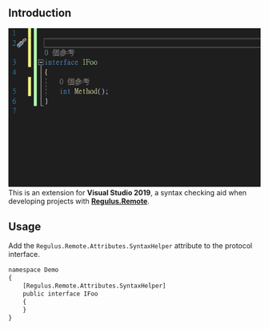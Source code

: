 ## Introduction  
![demo](Docs/2021_03_12_14_11_00_270.gif)  
This is an extension for **Visual Studio 2019**, a syntax checking aid when developing projects with **[Regulus.Remote](https://github.com/jiowchern/Regulus)**.  

## Usage
Add the ```Regulus.Remote.Attributes.SyntaxHelper``` attribute to the protocol interface.
```cssharp
namespace Demo
{
    [Regulus.Remote.Attributes.SyntaxHelper]
    public interface IFoo
    {
    }
}
```

